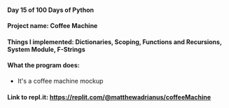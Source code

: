 #### Day 15 of 100 Days of Python
#### Project name: Coffee Machine 
#### Things I implemented: Dictionaries, Scoping, Functions and Recursions, System Module, F-Strings

#### What the program does:
- It's a coffee machine mockup

#### Link to repl.it: https://replit.com/@matthewadrianus/coffeeMachine
